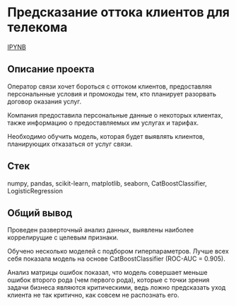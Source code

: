 # Предсказание оттока клиентов для телекома
[IPYNB](https://github.com/lil-scripter/practicum_projects/tree/e5a8dfb50c969d8ab4759cc4d6dfe5af978345be/15-ML-churn_prediction)

## Описание проекта
Оператор связи хочет бороться с оттоком клиентов, предоставляя персональнные условия и промокоды тем, кто планирует разорвать договор оказания услуг.

Компания предоставила персональные данные о некоторых клиентах, также информацию о предоставляемых им услугах и тарифах.

Необходимо обучить модель, которая будет выявлять клиентов, планирующих отказаться от услуг связи.

## Стек
numpy, pandas, scikit-learn, matplotlib, seaborn, CatBoostClassifier, LogisticRegression

## Общий вывод
Проведен разверточный анализ данных, выявлены наиболее коррелирущие с целевым признаки.

Обучено несколько моделей с подбором гиперпараметров. Лучше всех себя показала модель на основе CatBoostClassifier (ROC-AUC = 0.905).

Анализ матрицы ошибок  показал, что модель совершает меньше ошибок второго рода (чем первого рода), которые с точки зрения задачи бизнеса являются критическими, ведь ложно предсказать уход клиента не так критично, как совсем не распознать его.

